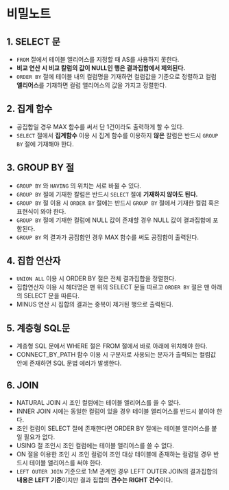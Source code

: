 # 비밀노트

## 1. SELECT 문

- `FROM` 절에서 테이블 앨리어스를 지정할 때 AS를 사용하지 못한다.
- **비교 연산 시 비교 칼럼의 값이 NULL인 행은 결과집합에서 제외된다.**
- `ORDER BY` 절에 테이블 내의 컬럼명을 기재하면 컬럼값을 기준으로 정렬하고 컬럼 **앨리어스**를 기재하면 컬럼 앨리어스의 값을 가지고 정렬한다.

## 2. 집계 함수

- 공집합일 경우 MAX 함수를 써서 단 1건이라도 출력하게 할 수 있다.
- `SELECT` 절에서 **집계함수** 이용 시 집계 함수를 이용하지 **않은** 칼럼은 반드시 `GROUP BY` 절에 기재해야 한다.

## 3. GROUP BY 절

- `GROUP BY` 와 `HAVING` 의 위치는 서로 바뀔 수 있다.
- `GROUP BY` 절에 기재한 칼럼은 반드시 `SELECT` 절에 **기재하지 않아도 된다.**
- `GROUP BY` 절 이용 시 `ORDER BY` 절에는 반드시 `GROUP BY` 절에서 기재한 컬럼 혹은 표현식이 와야 한다.
- `GROUP BY` 절에 기재한 컬럼에 NULL 값이 존재할 경우 NULL 값이 결과집합에 포함된다.
- `GROUP BY` 의 결과가 공집합인 경우 MAX 함수를 써도 공집합이 출력된다.

## 4. 집합 연산자

- `UNION ALL` 이용 시 ORDER BY 절은 전체 결과집합을 정렬한다.
- 집합연산자 이용 시 헤더명은 맨 위의 SELECT 문들 따르고 `ORDER BY` 절은 맨 아래의 SELECT 문을 따른다.
- MINUS 연산 시 집합의 결과는 중복이 제거된 행으로 출력된다.

## 5. 계층형 SQL문

- 계층형 SQL 문에서 WHERE 절은 FROM 절에서 바로 아래에 위치해야 한다.
- CONNECT_BY_PATH 함수 이용 시 구분자로 사용되는 문자가 출력되는 컬럼값 안에 존재하면 SQL 문법 에러가 발생한다.

## 6. JOIN

- NATURAL JOIN 시 조인 컬럼에는 테이블 앨리어스를 쓸 수 없다.
- INNER JOIN 시에는 동일한 컬럼이 있을 경우 테이블 앨리어스를 반드시 붙여야 한다.
- 조인 컬럼이 SELECT 절에 존재한다면 ORDER BY 절에는 테이블 앨리어스를 붙일 필요가 없다.
- USING 절 조인시 조인 컬럼에는 테이블 앨리어스를 쓸 수 없다.
- ON 절을 이용한 조인 시 조인 컬럼이 조인 대상 테이블에 존재하는 컬럼일 경우 반드시 테이블 앨리어스를 써야 한다.
- `LEFT OUTER JOIN` 기준으로 1:M 관계인 경우 LEFT OUTER JOIN의 결과집합의 **내용은 LEFT 기준**이지만 결과 집합의 **견수는 RIGHT 건수**이다.